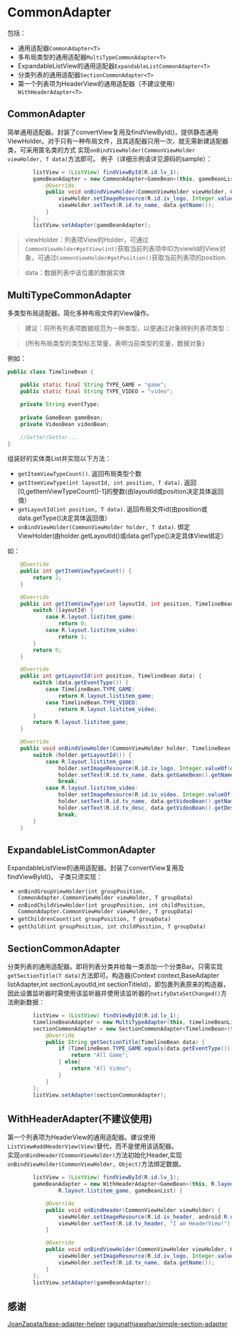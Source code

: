 # CommonAdapter
包括：
* 通用适配器`CommonAdapter<T>`
* 多布局类型的通用适配器`MultiTypeCommonAdapter<T>`
* ExpandableListView的通用适配器`ExpandableListCommonAdapter<T>`
* 分类列表的通用适配器`SectionCommonAdapter<T>`
* 第一个列表项为HeaderView的通用适配器（不建议使用）`WithHeaderAdapter<T>`

## CommonAdapter<T>
简单通用适配器。封装了convertView复用及findViewById()，提供静态通用ViewHolder。对于只有一种布局文件，且其适配器只用一次，就无需新建适配器类，可采用匿名类的方式
实现`onBindViewHolder(CommonViewHolder viewHolder, T data)`方法即可。
例子（详细示例请详见源码的sample）：
```java
        listView = (ListView) findViewById(R.id.lv_1);
        gameBeanAdapter = new CommonAdapter<GameBean>(this, gameBeanList, R.layout.listitem_game) {
            @Override
            public void onBindViewHolder(CommonViewHolder viewHolder, GameBean data) {
                viewHolder.setImageResource(R.id.iv_logo, Integer.valueOf(data.getImg_url()));
                viewHolder.setText(R.id.tv_name, data.getName());
            }
        };
        listView.setAdapter(gameBeanAdapter);
```
>viewHolder：列表项View的Holder，可通过`CommonViewHolder#getView(int)`获取当前列表项中ID为viewId的View对象，可通过`CommonViewHolder#getPosition()`获取当前列表项的position.

>data：数据列表中该位置的数据实体
     
## MultiTypeCommonAdapter<T>
多类型布局适配器。简化多种布局文件的View操作。

>建议：将所有列表项数据规范为一种类型，以便通过对象辨别列表项类型：

>{所有布局类型的类型标志常量，表明当前类型的变量，数据对象}

例如：
```java
public class TimelineBean {

    public static final String TYPE_GAME = "game";
    public static final String TYPE_VIDEO = "video";

    private String eventType;
    
    private GameBean gameBean;
    private VideoBean videoBean;
    
    //Getter/Setter...
}
```
组装好的实体类List并实现以下方法：
* `getItemViewTypeCount()`. 返回布局类型个数
* `getItemViewType(int layoutId, int position, T data)`. 返回[0,getItemViewTypeCount()-1]的整数(由layoutId或position决定具体返回值）
* `getLayoutId(int position, T data)`. 返回布局文件id(由position或data.getType()决定具体返回值）
* `onBindViewHolder(CommonViewHolder holder, T data)`. 绑定ViewHolder(由holder.getLayoutId()或data.getType()决定具体View绑定）

如：
```java
    @Override
    public int getItemViewTypeCount() {
        return 2;
    }

    @Override
    public int getItemViewType(int layoutId, int position, TimelineBean data) {
        switch (layoutId) {
            case R.layout.listitem_game:
                return 0;
            case R.layout.listitem_video:
                return 1;
        }
        return 0;
    }

    @Override
    public int getLayoutId(int position, TimelineBean data) {
        switch (data.getEventType()) {
            case TimelineBean.TYPE_GAME:
                return R.layout.listitem_game;
            case TimelineBean.TYPE_VIDEO:
                return R.layout.listitem_video;
        }
        return R.layout.listitem_game;
    }

    @Override
    public void onBindViewHolder(CommonViewHolder holder, TimelineBean data) {
        switch (holder.getLayoutId()) {
            case R.layout.listitem_game:
                holder.setImageResource(R.id.iv_logo, Integer.valueOf(data.getGameBean().getImg_url()));
                holder.setText(R.id.tv_name, data.getGameBean().getName());
                break;
            case R.layout.listitem_video:
                holder.setImageResource(R.id.iv_video, Integer.valueOf(data.getVideoBean().getVideo_logo_url()));
                holder.setText(R.id.tv_name, data.getVideoBean().getName());
                holder.setText(R.id.tv_desc, data.getVideoBean().getDesc());
                break;
        }
    }
```
## ExpandableListCommonAdapter<T>
ExpandableListView的通用适配器。封装了convertView复用及findViewById()。
子类只须实现：
* `onBindGroupViewHolder(int groupPosition, CommonAdapter.CommonViewHolder viewHolder, T groupData)`
* `onBindChildViewHolder(int groupPosition, int childPosition, CommonAdapter.CommonViewHolder viewHolder, T groupData)`
* `getChildrenCount(int groupPosition, T groupData)`
* `getChild(int groupPosition, int childPosition, T groupData)`

## SectionCommonAdapter<T>
分类列表的通用适配器。即将列表分类并给每一类添加一个分类Bar。只需实现`getSectionTitle(T data)`方法即可。构造器(Context context,BaseAdapter listAdapter,int sectionLayoutId,int sectionTitleId)，即包裹列表原来的构造器，因此设置监听器时需使用该监听器并使用该监听器的`notifyDataSetChanged()`方法刷新数据：
```java
        listView = (ListView) findViewById(R.id.lv_1);
        timelineBeanAdapter = new MultiTypeAdapter(this, timelineBeanList);
        sectionCommonAdapter = new SectionCommonAdapter<TimelineBean>(this, timelineBeanAdapter, R.layout.listitem_section, R.id.tv_section) {
            @Override
            public String getSectionTitle(TimelineBean data) {
                if (TimelineBean.TYPE_GAME.equals(data.getEventType())) {
                    return "All Game";
                } else{
                    return "All Video";
                }
            }
        };
        listView.setAdapter(sectionCommonAdapter);
```
## WithHeaderAdapter<T>(不建议使用)
第一个列表项为HeaderView的通用适配器。建议使用`ListView#addHeaderView(View)`替代，而不是使用该适配器。<br/>
实现`onBindHeader(CommonViewHolder)`方法初始化Header,实现`onBindViewHolder(CommonViewHolder, Object)`方法绑定数据。
```java
        listView = (ListView) findViewById(R.id.lv_1);
        gameBeanAdapter = new WithHeaderAdapter<GameBean>(this, R.layout.listitem_header,
                R.layout.listitem_game, gameBeanList) {

            @Override
            public void onBindHeader(CommonViewHolder viewHolder) {
                viewHolder.setImageResource(R.id.iv_header, android.R.drawable.ic_menu_camera);
                viewHolder.setText(R.id.tv_header, "I am HeaderView!");
            }

            @Override
            public void onBindViewHolder(CommonViewHolder viewHolder, GameBean data) {
                viewHolder.setImageResource(R.id.iv_logo, Integer.valueOf(data.getImg_url()));
                viewHolder.setText(R.id.tv_name, data.getName());
            }
        };
        listView.setAdapter(gameBeanAdapter);
```
## 感谢
[JoanZapata/base-adapter-helper](https://github.com/JoanZapata/base-adapter-helper)
[ragunathjawahar/simple-section-adapter](https://github.com/ragunathjawahar/simple-section-adapter)
